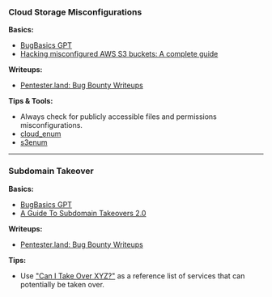 

### Cloud Storage Misconfigurations

**Basics:**  
- [BugBasics GPT](https://chatgpt.com/g/g-689d9ac4c3348191829547dd84ee8964-bugbasics-gpt)  
- [Hacking misconfigured AWS S3 buckets: A complete guide](https://www.intigriti.com/researchers/blog/hacking-tools/hacking-misconfigured-aws-s3-buckets-a-complete-guide)


**Writeups:**  
- [Pentester.land: Bug Bounty Writeups](https://pentester.land/writeups/)  


**Tips & Tools:**  
- Always check for publicly accessible files and permissions misconfigurations.
-  [cloud_enum](https://github.com/initstring/cloud_enum) 
- [s3enum](https://github.com/koenrh/s3enum)


---

### Subdomain Takeover

**Basics:**  
- [BugBasics GPT](https://chatgpt.com/g/g-689d9ac4c3348191829547dd84ee8964-bugbasics-gpt)  
- [A Guide To Subdomain Takeovers 2.0](https://www.hackerone.com/blog/guide-subdomain-takeovers-20)

**Writeups:**  
- [Pentester.land: Bug Bounty Writeups](https://pentester.land/writeups/)  

**Tips:**  
-  Use ["Can I Take Over XYZ?"](https://github.com/EdOverflow/can-i-take-over-xyz) as a reference list of services that can potentially be taken over.


